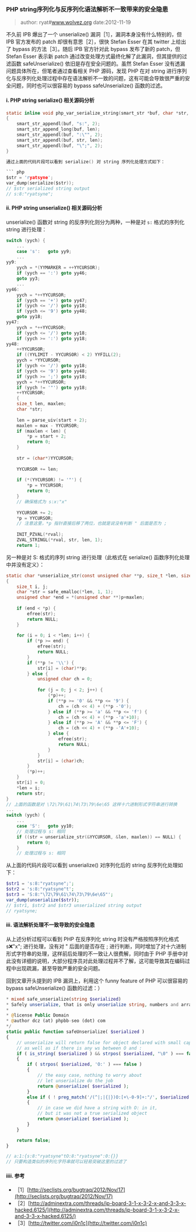 ### PHP string序列化与反序列化语法解析不一致带来的安全隐患
> author: ryat#www.wolvez.org date:2012-11-19

不久前 IPB 爆出了一个 unserialize() 漏洞［1］，漏洞本身没有什么特别的，但 IPB 官方发布的 patch 却很有意思［2］，很快 Stefan Esser 在其 twitter 上给出了 bypass 的方法［3］。随后 IPB 官方针对此 bypass 发布了新的 patch，但 Stefan Esser 表示新 patch 通过改变处理方式最终化解了此漏洞，但其提供的过滤函数 safeUnserialize() 依旧是存在安全问题的。虽然 Stefan Esser 没有透漏问题具体所在，但笔者通过查看相关 PHP 源码，发现 PHP 在对 string 进行序列化与反序列化处理过程中存在语法解析不一致的问题，这有可能会导致很严重的安全问题，同时也可以很容易的 bypass safeUnserialize() 函数的过滤。

#### i. PHP string serialize() 相关源码分析
``` c
static inline void php_var_serialize_string(smart_str *buf, char *str, int len) /* {{{ */
{
	smart_str_appendl(buf, "s:", 2);
	smart_str_append_long(buf, len);
	smart_str_appendl(buf, ":\"", 2);
	smart_str_appendl(buf, str, len);
	smart_str_appendl(buf, "\";", 2);
}

通过上面的代码片段可以看到 serialize() 对 string 序列化处理方式如下：

``` php
$str = 'ryatsyne';
var_dump(serialize($str));
// $str serialized string output
// s:8:"ryatsyne";
```

#### ii. PHP string unserialize() 相关源码分析

unserialize() 函数对 string 的反序列化则分为两种，一种是对 `s:` 格式的序列化 string 进行处理：

``` c
switch (yych) {
	...
	case 's':	goto yy9;
	...
yy9:
	yych = *(YYMARKER = ++YYCURSOR);
	if (yych == ':') goto yy46;
	goto yy3;
	...
yy46:
	yych = *++YYCURSOR;
	if (yych == '+') goto yy47;
	if (yych <= '/') goto yy18;
	if (yych <= '9') goto yy48;
	goto yy18;
yy47:
	yych = *++YYCURSOR;
	if (yych <= '/') goto yy18;
	if (yych >= ':') goto yy18;
yy48:
	++YYCURSOR;
	if ((YYLIMIT - YYCURSOR) < 2) YYFILL(2);
	yych = *YYCURSOR;
	if (yych <= '/') goto yy18;
	if (yych <= '9') goto yy48;
	if (yych >= ';') goto yy18;
	yych = *++YYCURSOR;
	if (yych != '"') goto yy18;
	++YYCURSOR;
	{
	size_t len, maxlen;
	char *str;
	
	len = parse_uiv(start + 2);
	maxlen = max - YYCURSOR;
	if (maxlen < len) {
		*p = start + 2;
		return 0;
	}
	
	str = (char*)YYCURSOR;
	
	YYCURSOR += len;
	
	if (*(YYCURSOR) != '"') {
		*p = YYCURSOR;
		return 0;
	}
    // 确保格式为 s:x:"x"
	
	YYCURSOR += 2;
	*p = YYCURSOR;
    // 注意这里，*p 指针直接后移了两位，也就是说没有判断 " 后面是否为 ;
		
	INIT_PZVAL(*rval);
	ZVAL_STRINGL(*rval, str, len, 1);
	return 1;
```

另一种是对 S: 格式的序列 string 进行处理（此格式在 serialize() 函数序列化处理中并没有定义）：

``` c
static char *unserialize_str(const unsigned char **p, size_t *len, size_t maxlen)
{
	size_t i, j;
	char *str = safe_emalloc(*len, 1, 1);
	unsigned char *end = *(unsigned char **)p+maxlen;
	
	if (end < *p) {
		efree(str);
		return NULL;
	}
	
	for (i = 0; i < *len; i++) {
		if (*p >= end) {
			efree(str);
			return NULL;
		}
		if (**p != '\\') {
			str[i] = (char)**p;
		} else {
			unsigned char ch = 0;
			
			for (j = 0; j < 2; j++) {
				(*p)++;
				if (**p >= '0' && **p <= '9') {
					ch = (ch << 4) + (**p -'0');
				} else if (**p >= 'a' && **p <= 'f') {
					ch = (ch << 4) + (**p -'a'+10);
				} else if (**p >= 'A' && **p <= 'F') {
					ch = (ch << 4) + (**p -'A'+10);
				} else {
					efree(str);
					return NULL;
				}
			}
			str[i] = (char)ch;
		}
		(*p)++;
	}
	str[i] = 0;
	*len = i;
	return str;
}
// 上面的函数是对 \72\79\61\74\73\79\6e\65 这样十六进制形式字符串进行转换
...
switch (yych) {
	...
	case 'S':	goto yy10;
	// 处理过程与 s: 相同				
	if ((str = unserialize_str(&YYCURSOR, &len, maxlen)) == NULL) {
		return 0;
	}
	// 处理过程与 s: 相同
```

从上面的代码片段可以看到 unserialize() 对序列化后的 string 反序列化处理如下：

``` php
$str1 = 's:8:"ryatsyne";';
$str2 = 's:8:"ryatsyne"t';
$str3 = 'S:8:"\72\79\61\74\73\79\6e\65"';
var_dump(unserialize($str));
// $str1, $str2 and $str3 unserialized string output
// ryatsyne;
```

#### iii. 语法解析处理不一致导致的安全隐患

从上述分析过程可以看到 PHP 在反序列化 string 时没有严格按照序列化格式 s:x:"x"; 进行处理，没有对 " 后面的是否存在 ; 进行判断，同时增加了对十六进制形式字符串的处理，这样前后处理的不一致让人很费解，同时由于 PHP 手册中对此没有详细的说明，大部分程序员对此处理过程并不了解，这可能导致其在编码过程中出现疏漏，甚至导致严重的安全问题。

回到文章开头提到的 IPB 漏洞上，利用这个 funny feature of PHP 可以很容易的 bypass safeUnserialize() 函数的过滤：）

``` php
* mixed safe_unserialize(string $serialized)
* Safely unserialize, that is only unserialize string, numbers and arrays, not objects
*
* @license Public Domain
* @author dcz (at) phpbb-seo (dot) com
*/
static public function safeUnserialize( $serialized )
{
    // unserialize will return false for object declared with small cap o
    // as well as if there is any ws between O and :
    if ( is_string( $serialized ) && strpos( $serialized, "\0" ) === false )
    {
        if ( strpos( $serialized, 'O:' ) === false )
        {
            // the easy case, nothing to worry about
            // let unserialize do the job
            return @unserialize( $serialized );
        }
        else if ( ! preg_match('/(^|;|{|})O:[+\-0-9]+:"/', $serialized ) )
        {
            // in case we did have a string with O: in it,
            // but it was not a true serialized object
            return @unserialize( $serialized );
        }
    }

    return false;
}

// a:1:{s:8:"ryatsyne"tO:8:"ryatsyne":0:{}}
// 只要构造类似的序列化字符串就可以轻易突破这里的过滤了
```

#### iiii. 参考

* ［1］[http://seclists.org/bugtraq/2012/Nov/17](http://seclists.org/bugtraq/2012/Nov/17)
* ［2］[http://adminextra.com/threads/ip-board-3-1-x-3-2-x-and-3-3-x-hacked.6125/](http://adminextra.com/threads/ip-board-3-1-x-3-2-x-and-3-3-x-hacked.6125/)
* ［3］[http://twitter.com/i0n1c](http://twitter.com/i0n1c)
